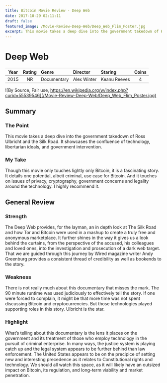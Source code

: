 ```yaml
---
title: Bitcoin Movie Review - Deep Web
date: 2017-10-29 02:11:11
draft: false
featured_image: /Movie-Review-Deep-Web/Deep_Web_Flim_Poster.jpg
excerpt: This movie takes a deep dive into the government takedown of Ross Ulbricht and the Silk Road. It showcases the confluence of technology, libertarian ideals, and government intervention.
---
```


# Deep Web
| Year | Rating | Genre | Director | Staring | Coins
| :---: | :---: | :--- | :--- | :--- | :---:
| 2015 | NR | Documentary | Alex Winter | Keanu Reeves | 4

![By Source, Fair use, https://en.wikipedia.org/w/index.php?curid=55539546](/Movie-Review-Deep-Web/Deep_Web_Flim_Poster.jpg)

## Summary

### The Point
This movie takes a deep dive into the government takedown of Ross Ulbricht and the Silk Road. It showcases the confluence of technology, libertarian ideals, and government intervention.

### My Take
Though this movie only touches lightly only Bitcoin, it is a fascinating story.  It details one potential, albeit criminal, use case for Bitcoin.  And it touches on issues of privacy, cryptography, government concerns and legality around the technology.  I highly recommend it.

## General Review
### Strength
The Deep Web provides, for the layman, an in depth look at The Silk Road and how Tor and Bitcoin were used in a mashup to create a truly free and anonymous marketplace.  It further shines in the way it gives us a look behind the curtains, from the perspective of the accused, his colleagues and loved ones, into the investigation and prosecution of a dark web target.  That we are guided through this journey by Wired magazine writer Andy Greenburg provides a consistent thread of credibility as well as bookends to the story.

### Weakness
There is not really much about this documentary that misses the mark.  The 90 minute runtime was used judiciously to effectively tell the story.  If one were forced to complain, it might be that more time was not spent discussing Bitcoin and cryptocurrencies.  But those technologies played supporting roles in this story.  Ulbricht is the star.

### Highlight
What’s telling about this documentary is the lens it places on the government and its treatment of those who employ technology in the pursuit of criminal enterprise.  In many ways, the justice system is playing catch up and the legal system appears to be further behind than law enforcement.  The United States appears to be on the precipice of setting new and interesting precedence as it relates to Constitutional rights and technology.  We should all watch this space, as it will likely have an outsized impact on Bitcoin, its regulation, and long-term viability and market penetration.